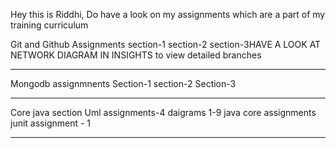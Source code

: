Hey this is Riddhi, Do have a look on my assignments which are a part of my training curriculum

Git and Github Assignments
section-1
section-2
section-3HAVE A LOOK AT NETWORK DIAGRAM IN INSIGHTS to view detailed branches
**********************************************************************************
Mongodb assignmnents
Section-1
section-2
Section-3
**********************************************************************************
Core java section
Uml assignments-4 daigrams
1-9 java core assignments
junit assignment - 1
**********************************************************************************

